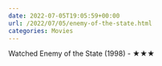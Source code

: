 ```yaml
---
date: 2022-07-05T19:05:59+00:00
url: /2022/07/05/enemy-of-the-state.html
categories: Movies
---
```

Watched Enemy of the State (1998) - ★★★




